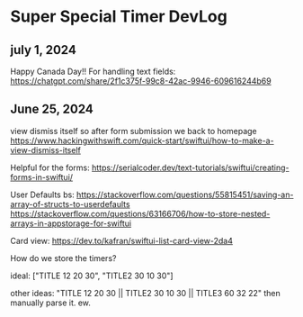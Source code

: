 #  Super Special Timer DevLog

## july 1, 2024
Happy Canada Day!!
For handling text fields:
https://chatgpt.com/share/2f1c375f-99c8-42ac-9946-609616244b69


## June 25, 2024
view dismiss itself so after form submission we back to homepage
https://www.hackingwithswift.com/quick-start/swiftui/how-to-make-a-view-dismiss-itself

Helpful for the forms:
https://serialcoder.dev/text-tutorials/swiftui/creating-forms-in-swiftui/

User Defaults bs:
https://stackoverflow.com/questions/55815451/saving-an-array-of-structs-to-userdefaults
https://stackoverflow.com/questions/63166706/how-to-store-nested-arrays-in-appstorage-for-swiftui

Card view:
https://dev.to/kafran/swiftui-list-card-view-2da4

How do we store the timers?

ideal:
["TITLE 12 20 30", "TITLE2 30 10 30"]

other ideas:
"TITLE 12 20 30 || TITLE2 30 10 30 || TITLE3 60 32 22"
then manually parse it. ew.

